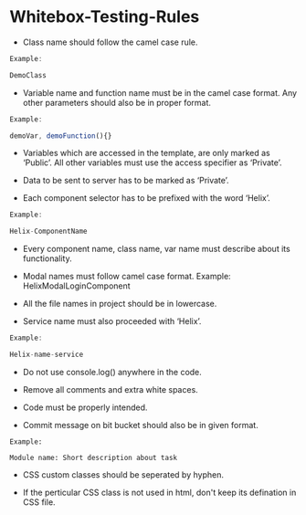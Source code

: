 # Whitebox-Testing-Rules

* Class name should follow the camel case rule. 

```typescript
Example: 

DemoClass
```

* Variable name and function name must be in the camel case format. Any other parameters should also be in proper format.

```typescript
Example: 

demoVar, demoFunction(){}
```

* Variables which are accessed in the template, are only marked as ‘Public’. All other variables must use the access specifier as ‘Private’.

* Data to be sent to server has to be marked as ‘Private’.

* Each component selector has to be prefixed with the word ‘Helix’.

```typescript
Example: 

Helix-ComponentName
```

* Every component name, class name, var name must describe about its functionality.

* Modal names must follow camel case format. Example: HelixModalLoginComponent

* All the file names in project should be in lowercase.

* Service name must also proceeded with ‘Helix’.

```typescript
Example: 

Helix-name-service
```


* Do not use console.log() anywhere in the code.

* Remove all comments and extra white spaces.

* Code must be properly intended.

* Commit message on bit bucket should also be in given format.

```
Example: 

Module name: Short description about task
```

* CSS custom classes should be seperated by hyphen.

* If the perticular CSS class is not used in html, don't keep its defination in CSS file.

